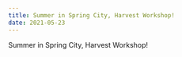 ```yaml
---
title: Summer in Spring City, Harvest Workshop!
date: 2021-05-23
---
```


Summer in Spring City, Harvest Workshop!

<!--more-->
